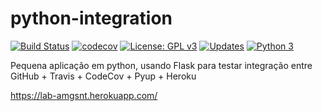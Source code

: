 # python-integration 
[![Build Status](https://travis-ci.org/amgsnt/python-chat.png?branch=develop)](https://travis-ci.org/amgsnt/python-chat)
[![codecov](https://codecov.io/gh/amgsnt/python-chat/branch/develop/graph/badge.svg)](https://codecov.io/gh/amgsnt/python-chat)
[![License: GPL v3](https://img.shields.io/badge/License-GPLv3-blue.svg)](https://www.gnu.org/licenses/gpl-3.0)
[![Updates](https://pyup.io/repos/github/amgsnt/python-chat/shield.svg)](https://pyup.io/repos/github/amgsnt/python-chat/)
[![Python 3](https://pyup.io/repos/github/amgsnt/python-chat/python-3-shield.svg)](https://pyup.io/repos/github/amgsnt/python-chat/)

Pequena aplicação em python, usando Flask para testar integração entre GitHub + Travis + CodeCov + Pyup + Heroku
 
https://lab-amgsnt.herokuapp.com/
